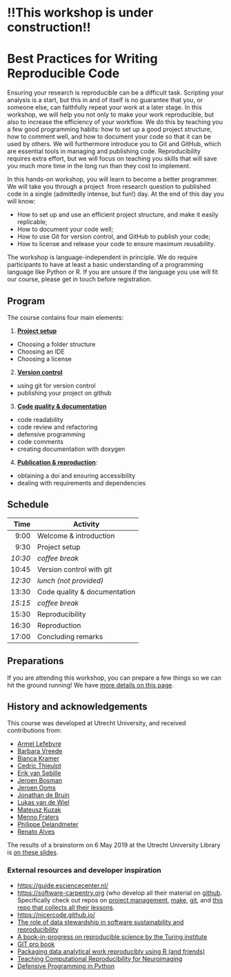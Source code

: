 # !!This workshop is under construction!!

# Best Practices for Writing Reproducible Code

Ensuring your research is reproducible can be a difficult task. Scripting your analysis is a start, but this in and of itself is no guarantee that you, or someone else, can faithfully repeat your work at a later stage. In this workshop, we will help you not only to make your work reproducible, but also to increase the efficiency of your workflow. We do this by teaching you a few good programming habits: how to set up a good project structure, how to comment well, and how to document your code so that it can be used by others. We will furthermore introduce you to Git and GitHub, which are essential tools in managing and publishing code. Reproducibility requires extra effort, but we will focus on teaching you skills that will save you much more time in the long run than they cost to implement.

In this hands-on workshop, you will learn to become a better programmer. We will take you through a project  from research question to published code in a single (admittedly intense, but fun!) day. At the end of this day you will know:

- How to set up and use an efficient project structure, and make it easily replicable;
- How to document your code well;
- How to use Git for version control, and GitHub to publish your code;
- How to license and release your code to ensure maximum reusability.

The workshop is language-independent in principle. We do require participants to have at least a basic understanding of a programming language like Python or R. If you are unsure if the language you use will fit our course, please get in touch before registration.

## Program

The course contains four main elements:
1. [**Project setup**](project-setup/README.md)
  - Choosing a folder structure
  - Choosing an IDE
  - Choosing a license
2. [**Version control**](version-control/README.md)
 - using git for version control
 - publishing your project on github
3. [**Code quality & documentation**](code-documentation/README.md)
- code readability
- code review and refactoring
- defensive programming
- code comments
- creating documentation with doxygen
4. [**Publication & reproduction**](reproducibility/README.md):
- obtaining a doi and ensuring accessibility
- dealing with requirements and dependencies

## Schedule

| Time  | Activity |
|-------:|----------|
|9:00 | Welcome & introduction| 
| 9:30 | Project setup |
| _10:30_ | _coffee break_|
| 10:45 | Version control with git |
|_12:30_ | _lunch (not provided)_ |
| 13:30 | Code quality & documentation |
|_15:15_| _coffee break_ |
| 15:30 | Reproducibility| 
| 16:30 | Reproduction|
| 17:00 | Concluding remarks|

## Preparations

If you are attending this workshop, you can prepare a few things so we can hit the ground running! We have [more details on this page](preparations.md).


## History and acknowledgements

This course was developed at Utrecht University, and received contributions from:
- [Armel Lefebvre](https://github.com/armell)
- [Barbara Vreede](https://github.com/bvreede)
- [Bianca Kramer](https://github.com/bmkramer)
- [Cedric Thieulot](https://github.com/cedrict)
- [Erik van Sebille](https://github.com/erikvansebille)
- [Jeroen Bosman](https://github.com/JeroenBosman)
- [Jeroen Ooms](https://github.com/jeroen)
- [Jonathan de Bruin](https://github.com/J535D165)
- [Lukas van de Wiel](https://github.com/hooiberg)
- [Mateusz Kuzak](https://twitter.com/matkuzak)
- [Menno Fraters](https://github.com/MFraters)
- [Philippe Delandmeter](https://github.com/delandmeterp)
- [Renato Alves](https://github.com/unode)

The results of a brainstorm on 6 May 2019 at the Utrecht University Library is [on these slides](https://docs.google.com/presentation/d/1MIPsWt08Kixe1TZfPeM8LvJv7p2es7lZ4Ui88FYbl5Y/edit?usp=sharing).

### External resources and developer inspiration
- https://guide.esciencecenter.nl/
- https://software-carpentry.org (who develop all their material on [github](https://github.com/swcarpentry). Specifically check out repos on [project management](https://github.com/swcarpentry/managing-research-software-projects), [make](https://github.com/swcarpentry/make-novice), [git](https://github.com/swcarpentry/git-novice), and [this repo that collects all their lessons](https://github.com/swcarpentry/swcarpentry).
- https://nicercode.github.io/
- [The role of data stewardship in software sustainability and reproducibility](https://zenodo.org/record/1419085#.XEneGrpFxaQ)
- [A book-in-progress on reproducible science by the Turing institute](https://github.com/alan-turing-institute/the-turing-way/)
- [GIT pro book](https://www.git-scm.com/book/en/v2)
- [Packaging data analytical work reproducibly using R (and friends)](https://peerj.com/preprints/3192.pdf)
- [Teaching Computational Reproducibility for Neuroimaging](https://www.frontiersin.org/articles/10.3389/fnins.2018.00727/full)
- [Defensive Programming in Python](https://github.com/UU-IMAU/Python-for-lunch-Notebooks/blob/master/PFL_10_defensive_programming/Defensive_programming.ipynb)

